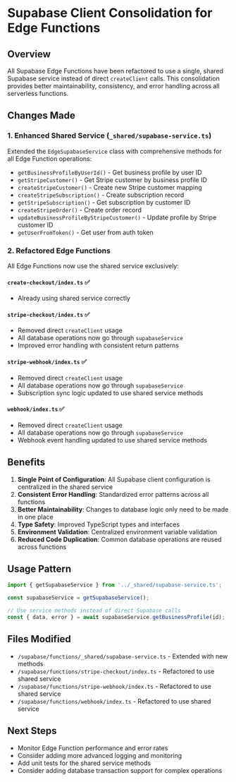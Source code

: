 # Supabase Client Consolidation for Edge Functions

## Overview

All Supabase Edge Functions have been refactored to use a single, shared Supabase service instead of direct `createClient` calls. This consolidation provides better maintainability, consistency, and error handling across all serverless functions.

## Changes Made

### 1. Enhanced Shared Service (`_shared/supabase-service.ts`)

Extended the `EdgeSupabaseService` class with comprehensive methods for all Edge Function operations:

- `getBusinessProfileByUserId()` - Get business profile by user ID
- `getStripeCustomer()` - Get Stripe customer by business profile ID
- `createStripeCustomer()` - Create new Stripe customer mapping
- `createStripeSubscription()` - Create subscription record
- `getStripeSubscription()` - Get subscription by customer ID
- `createStripeOrder()` - Create order record
- `updateBusinessProfileByStripeCustomer()` - Update profile by Stripe customer ID
- `getUserFromToken()` - Get user from auth token

### 2. Refactored Edge Functions

All Edge Functions now use the shared service exclusively:

#### `create-checkout/index.ts` ✅
- Already using shared service correctly

#### `stripe-checkout/index.ts` ✅
- Removed direct `createClient` usage
- All database operations now go through `supabaseService`
- Improved error handling with consistent return patterns

#### `stripe-webhook/index.ts` ✅  
- Removed direct `createClient` usage
- All database operations now go through `supabaseService`
- Subscription sync logic updated to use shared service methods

#### `webhook/index.ts` ✅
- Removed direct `createClient` usage
- All database operations now go through `supabaseService`
- Webhook event handling updated to use shared service methods

## Benefits

1. **Single Point of Configuration**: All Supabase client configuration is centralized in the shared service
2. **Consistent Error Handling**: Standardized error patterns across all functions
3. **Better Maintainability**: Changes to database logic only need to be made in one place
4. **Type Safety**: Improved TypeScript types and interfaces
5. **Environment Validation**: Centralized environment variable validation
6. **Reduced Code Duplication**: Common database operations are reused across functions

## Usage Pattern

```typescript
import { getSupabaseService } from '../_shared/supabase-service.ts';

const supabaseService = getSupabaseService();

// Use service methods instead of direct Supabase calls
const { data, error } = await supabaseService.getBusinessProfile(id);
```

## Files Modified

- `/supabase/functions/_shared/supabase-service.ts` - Extended with new methods
- `/supabase/functions/stripe-checkout/index.ts` - Refactored to use shared service
- `/supabase/functions/stripe-webhook/index.ts` - Refactored to use shared service  
- `/supabase/functions/webhook/index.ts` - Refactored to use shared service

## Next Steps

- Monitor Edge Function performance and error rates
- Consider adding more advanced logging and monitoring
- Add unit tests for the shared service methods
- Consider adding database transaction support for complex operations
